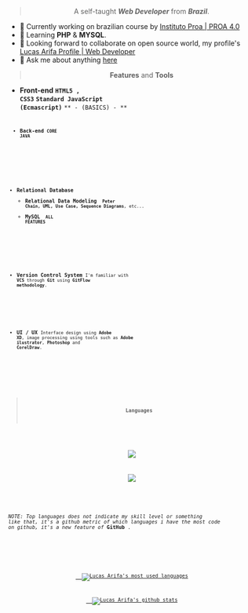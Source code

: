 <div align="center">

> A self-taught _**Web Developer**_ from _**Brazil**_.

</div>

- 🔭 Currently working on brazilian course by [Instituto Proa | PROA 4.0](https://github.com/LucasArifa/PROA4.0)
- 🌱 Learning **PHP** & **MYSQL**.
- 👯 Looking forward to collaborate on open source world, my profile's [Lucas Arifa Profile | Web Developer ](https://github.com/LucasArifa)
- 💬 Ask me about anything [here](https://github.com/LucasArifa/LucasArifa/issues)

<div align="center">

> **Features** and **Tools**

</div>

 - **Front-end** 
<code>**HTML5 , CSS3**</code>
<code>**Standard JavaScript (Ecmascript)**</code>
<code>** - (BASICS) - **<code>


- **Back-end**
  <code>**CORE JAVA**</code>
</br>

- **Relational Database**
  - **Relational Data Modeling** 
  <code> **Peter Chain, UML, Use Case, Sequence Diagrams**, etc... </code>
  - **MySQL**
  <code> **ALL FEATURES**</code>
</br>

 - **Version Control System**
<code>I'm familiar with **VCS** through **Git** using **GitFlow methodology**.</code>
</br>

 - **UI / UX**
<code>Interface design using **Adobe XD**, image processing using tools such as **Adobe ilustrator**, **Photoshop** and **CorelDraw**.</code>

</br>

<div align="center">

> **Languages**

</div>

<div align="center">
<img src="https://toppng.com/uploads/preview/html5-js-css3-logo-png-11536003913vd86ju9pc1.png">
</div>

<div align="center">
<img src="https://omindu.files.wordpress.com/2011/06/java-mysql.jpg">
</div>

</br>

_NOTE: Top languages does not indicate my skill level or something like that, it's a github metric of which languages i have the most code on github, it's a new feature of_ **GitHub** .

</br>

<div align="center">

<a href="https://github.com/anuraghazra/github-readme-stats">
  <img align="center" src="https://github-readme-stats.vercel.app/api/top-langs/?username=LucasArifa&layout=compact&theme=radical" alt="Lucas Arifa's most used languages"/>
</a>
  
<a href="https://github.com/anuraghazra/github-readme-stats">
  <img align="center" src="https://github-readme-stats.vercel.app/api?username=LucasArifa&show_icons=true&include_all_commits=true&theme=radical&hide=issues" alt="Lucas Arifa's github stats" />
</a>
</div>
